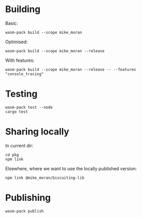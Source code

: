 # Building

Basic:

    wasm-pack build --scope mike_moran

Optimised:

    wasm-pack build --scope mike_moran --release

With features:

    wasm-pack build --scope mike_moran --release -- --features "console_tracing"

# Testing

    wasm-pack test --node
    cargo test

# Sharing locally

In current dir:

    cd pkg
    npm link

Elsewhere, where we want to use the locally published version:

    npm link @mike_moran/biscuiting-lib

# Publishing

    wasm-pack publish
